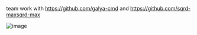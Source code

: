 team work with https://github.com/galya-cmd and https://github.com/sqrd-maxsqrd-max

![image](https://user-images.githubusercontent.com/77553973/147387990-6921ee3d-75bc-45df-b9d9-b8dc4edea3e0.png)
